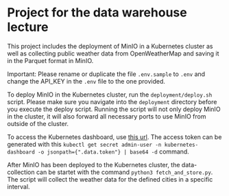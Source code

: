 # Project for the data warehouse lecture

This project includes the deployment of MinIO in a Kubernetes cluster as well as collecting public weather data from OpenWeatherMap and saving it in the Parquet format in MinIO.

Important: Please rename or duplicate the file `.env.sample` to `.env` and change the API_KEY in the `.env` file to the one provided.

To deploy MinIO in the Kubernetes cluster, run the `deployment/deploy.sh` script. Please make sure you navigate into the `deployment` directory before you execute the deploy script.
Running the script will not only deploy MinIO in the cluster, it will also forward all necessary ports to use MinIO from outside of the cluster.

To access the Kubernetes dashboard, use [this url](http://localhost:8001/api/v1/namespaces/kubernetes-dashboard/services/https:kubernetes-dashboard:/proxy/).
The access token can be generated with this `kubectl get secret admin-user -n kubernetes-dashboard -o jsonpath={".data.token"} | base64 -d` command.

After MinIO has been deployed to the Kubernetes cluster, the data-collection can be startet with the command `python3 fetch_and_store.py`. The script will collect the weather data for the defined cities in a specific interval.
